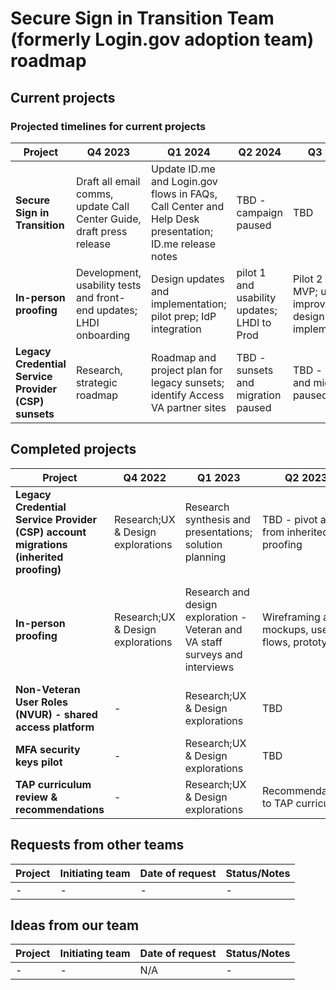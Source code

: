 # Secure Sign in Transition Team (formerly Login.gov adoption team) roadmap

## Current projects

### Projected timelines for current projects

|Project|Q4 2023|Q1 2024|Q2 2024|Q3 2024
|----|----|----|----|----|
|**Secure Sign in Transition**|Draft all email comms, update Call Center Guide, draft press release|Update ID.me and Login.gov flows in FAQs, Call Center and Help Desk presentation; ID.me release notes|TBD - campaign paused|TBD|
|**In-person proofing**|Development, usability tests and front-end updates; LHDI onboarding|Design updates and implementation; pilot prep; IdP integration|pilot 1 and usability updates; LHDI to Prod|Pilot 2 and MVP; usability improvements design and implementation|
|**Legacy Credential Service Provider (CSP) sunsets**|Research, strategic roadmap|Roadmap and project plan for legacy sunsets; identify Access VA partner sites|TBD - sunsets and migration paused|TBD - sunsets and migration paused-|

## Completed projects

|Project|Q4 2022|Q1 2023|Q2 2023|Q3 2023
|----|----|----|----|----|
|**Legacy Credential Service Provider (CSP) account migrations (inherited proofing)**|Research;UX & Design explorations|Research synthesis and presentations; solution planning|TBD - pivot away from inherited proofing|-|
|**In-person proofing**|Research;UX & Design explorations|Research and design exploration - Veteran and VA staff surveys and interviews|Wireframing and mockups, user flows, prototyping|prototyping, architecture and solutioning, front-end and back-end development|
|**Non-Veteran User Roles (NVUR) - shared access platform**|-|Research;UX & Design explorations |TBD|TBD|
|**MFA security keys pilot**|-|Research;UX & Design explorations |TBD|TBD|
|**TAP curriculum review & recommendations**|-|Research;UX & Design explorations |Recommendations to TAP curriculum|TBD|

## Requests from other teams

|Project|Initiating team|Date of request| Status/Notes|
|----|----|----|----|
|-| - | - | - |

## Ideas from our team

|Project|Initiating team|Date of request| Status/Notes|
|----|----|----|----|
|-| -| N/A | -|
